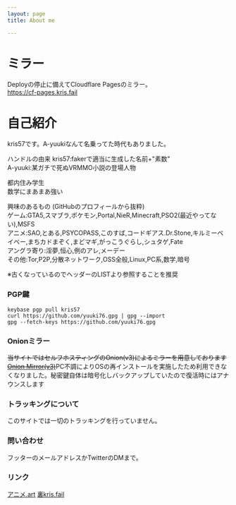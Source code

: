 ```yaml
---
layout: page
title: About me

---
```


# ミラー

Deployの停止に備えてCloudflare Pagesのミラー。  
<https://cf-pages.kris.fail>

# 自己紹介

kris57です。A-yuukiなんて名乗ってた時代もありました。

ハンドルの由来 
kris57:fakerで適当に生成した名前+"素数"  
A-yuuki:某ガチで死ぬVRMMO小説の登場人物  

都内住み学生  
数学にまあまあ強い

興味のあるもの (GitHubのプロフィールから抜粋)  
ゲーム:GTA5,スマブラ,ポケモン,Portal,NieR,Minecraft,PSO2(最近やってない),MSFS  
アニメ:SAO,とある,PSYCOPASS,このすば,コードギアス.Dr.Stone,キルミーベイベー,まちカドまぞく,まどマギ,がっこうぐらし,シュタゲ,Fate  
アングラ寄り:淫夢,恒心,例のアレ,メーデー  
その他:Tor,P2P,分散ネットワーク,OSS全般,Linux,PC系,数学,暗号  

※古くなっているのでヘッダーのLISTより参照することを推奨

### PGP鍵

```shell
keybase pgp pull kris57
curl https://github.com/yuuki76.gpg | gpg --import
gpg --fetch-keys https://github.com/yuuki76.gpg
```

### Onionミラー

~~当サイトではセルフホスティングのOnion(v3)によるミラーを用意しております [Onion Mirror(v3)](http://kris57xeegb7q5mxrigcmnnjryrdkecfsjolya5m7jf6gyj3ff24hlyd.onion/)~~PC不調によりOSの再インストールを実施したため利用できなくなりました。秘密鍵自体は暗号化しバックアップしていたので復活時にはアナウンスします

### トラッキングについて

このサイトでは一切のトラッキングを行っていません。

### 問い合わせ

フッターのメールアドレスかTwitterのDMまで。

### リンク

[アニメ.art](https://%E3%82%A2%E3%83%8B%E3%83%A1.art)
[裏kris.fail](https://darknet.kris.fail)
